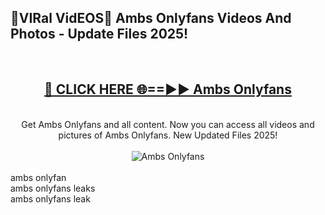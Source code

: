 <h2>🔴VIRal VidEOS🔴 Ambs Onlyfans Videos And Photos - Update Files 2025!</h2>
<br>
<div align="center">
<h2><a href="https://virallinks.top/Hdb6NB" rel="nofollow">🔴 CLICK HERE 🌐==►► Ambs Onlyfans</a></h2>
<br>
Get Ambs Onlyfans and all content. Now you can access all videos and pictures of Ambs Onlyfans. New Updated Files 2025!
<br>
<br>
<a href="https://virallinks.top/Hdb6NB" rel="nofollow" data-target="animated-image.originalLink"><img src="https://i.imgur.com/dJHk4Zq.gif)" alt="Ambs Onlyfans" style="max-width: 100%; display: inline-block;" data-target="animated-image.originalImage"></a>
</div>
<br>
ambs onlyfan<br>
ambs onlyfans leaks<br>
ambs onlyfans leak